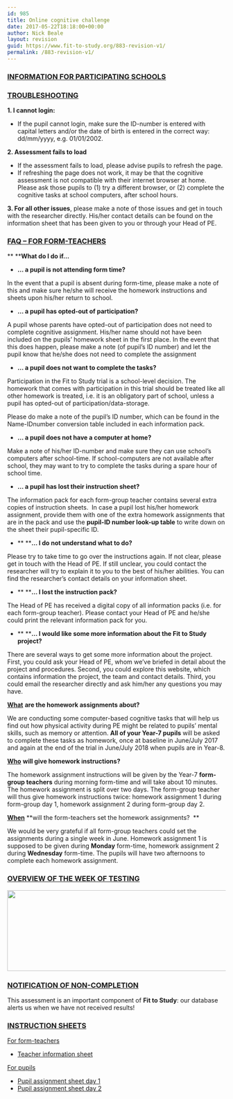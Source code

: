 ```yaml
---
id: 985
title: Online cognitive challenge
date: 2017-05-22T18:18:00+00:00
author: Nick Beale
layout: revision
guid: https://www.fit-to-study.org/883-revision-v1/
permalink: /883-revision-v1/
---
```

### **<u>INFORMATION FOR PARTICIPATING SCHOOLS</u>**

### **<u>TROUBLESHOOTING</u>**

**1. I cannot login:**

  * If the pupil cannot login, make sure the ID-number is entered with capital letters and/or the date of birth is entered in the correct way: dd/mm/yyyy, e.g. 01/01/2002.

**2. Assessment fails to load**

  * If the assessment fails to load, please advise pupils to refresh the page.
  * If refreshing the page does not work, it may be that the cognitive assessment is not compatible with their internet browser at home. Please ask those pupils to (1) try a different browser, or (2) complete the cognitive tasks at school computers, after school hours.

**3. For all other issues**, please make a note of those issues and get in touch with the researcher directly. His/her contact details can be found on the information sheet that has been given to you or through your Head of PE.

### **<u>FAQ &#8211; FOR FORM-TEACHERS</u>**

** ****What do I do if…**

  * **… a pupil is not attending form time?** 

In the event that a pupil is absent during form-time, please make a note of this and make sure he/she will receive the homework instructions and sheets upon his/her return to school.

  * **… a pupil has opted-out of participation?** 

A pupil whose parents have opted-out of participation does not need to complete cognitive assignment. His/her name should not have been included on the pupils’ homework sheet in the first place. In the event that this does happen, please make a note (of pupil’s ID number) and let the pupil know that he/she does not need to complete the assignment

  * **… a pupil does not want to complete the tasks?**

Participation in the Fit to Study trial is a school-level decision. The homework that comes with participation in this trial should be treated like all other homework is treated, i.e. it is an obligatory part of school, unless a pupil has opted-out of participation/data-storage.

Please do make a note of the pupil’s ID number, which can be found in the Name-IDnumber conversion table included in each information pack.

  * **… a pupil does not have a computer at home?**

Make a note of his/her ID-number and make sure they can use school’s computers after school-time. If school-computers are not available after school, they may want to try to complete the tasks during a spare hour of school time.

  * **… a pupil has lost their instruction sheet?**

The information pack for each form-group teacher contains several extra copies of instruction sheets.  In case a pupil lost his/her homework assignment, provide them with one of the extra homework assignments that are in the pack and use the **pupil-ID number look-up table** to write down on the sheet their pupil-specific ID.

  * ** ****… I do not understand what to do?**

Please try to take time to go over the instructions again. If not clear, please get in touch with the Head of PE. If still unclear, you could contact the researcher will try to explain it to you to the best of his/her abilities. You can find the researcher’s contact details on your information sheet.

  * ** ****… I lost the instruction pack?**

The Head of PE has received a digital copy of all information packs (i.e. for each form-group teacher). Please contact your Head of PE and he/she could print the relevant information pack for you.

  * ** ****… I would like some more information about the Fit to Study project?**

There are several ways to get some more information about the project. First, you could ask your Head of PE, whom we’ve briefed in detail about the project and procedures. Second, you could explore this website, which contains information the project, the team and contact details. Third, you could email the researcher directly and ask him/her any questions you may have.

**<u>What</u>** **are the homework assignments about?** 

We are conducting some computer-based cognitive tasks that will help us find out how physical activity during PE might be related to pupils’ mental skills, such as memory or attention. **All of your Year-7 pupils** will be asked to complete these tasks as homework, once at baseline in June/July 2017 and again at the end of the trial in June/July 2018 when pupils are in Year-8.

**<u>Who</u>** **will give homework instructions?**

The homework assignment instructions will be given by the Year-7 **form-group teachers** during morning form-time and will take about 10 minutes. The homework assignment is split over two days. The form-group teacher will thus give homework instructions twice: homework assignment 1 during form-group day 1, homework assignment 2 during form-group day 2.

**<u>When</u>** **will the form-teachers set the homework assignments?  **

We would be very grateful if all form-group teachers could set the assignments during a single week in June. Homework assignment 1 is supposed to be given during **Monday** form-time, homework assignment 2 during **Wednesday** form-time. The pupils will have two afternoons to complete each homework assignment.

### **<u>OVERVIEW OF THE WEEK OF TESTING</u>**

[<img class="alignnone wp-image-908 size-large" src="https://i0.wp.com/www.fit-to-study.org/wp-content/uploads/2017/05/weekly-schedule.jpg?resize=1024%2C186&#038;ssl=1" alt="" width="1024" height="186" srcset="https://i0.wp.com/www.fit-to-study.org/wp-content/uploads/2017/05/weekly-schedule.jpg?resize=1024%2C186&ssl=1 1024w, https://i0.wp.com/www.fit-to-study.org/wp-content/uploads/2017/05/weekly-schedule.jpg?resize=300%2C55&ssl=1 300w, https://i0.wp.com/www.fit-to-study.org/wp-content/uploads/2017/05/weekly-schedule.jpg?resize=768%2C140&ssl=1 768w, https://i0.wp.com/www.fit-to-study.org/wp-content/uploads/2017/05/weekly-schedule.jpg?w=1126&ssl=1 1126w" sizes="(max-width: 1000px) 100vw, 1000px" data-recalc-dims="1" />](https://i0.wp.com/www.fit-to-study.org/wp-content/uploads/2017/05/weekly-schedule.jpg?ssl=1)

### **<u>NOTIFICATION OF NON-COMPLETION</u>**

This assessment is an important component of **Fit to Study**: our database alerts us when we have not received results!

### **<u>INSTRUCTION SHEETS</u>**

<u>For form-teachers</u>

  * [Teacher information sheet](https://www.fit-to-study.org/wp-content/uploads/2017/05/Teacher_information_sheet.pdf)

<u>For pupils</u>

  * [Pupil assignment sheet day 1](https://www.fit-to-study.org/wp-content/uploads/2017/05/Pupil_assignment_sheet_day_1.pdf)
  * [Pupil assignment sheet day 2](https://www.fit-to-study.org/wp-content/uploads/2017/05/Pupil_assignment_sheet_day_2.pdf)